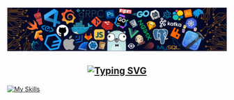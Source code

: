 ![Github Banner](banner.png)

## <p align="center"> [![Typing SVG](https://readme-typing-svg.herokuapp.com?font=Fira+Code&pause=1000&color=07C800&width=300&height=30&lines=sudo+su+Passw0rd;Cybersecurity+Specialist)](https://git.io/typing-svg)</p>



[![My Skills](https://skillicons.dev/icons?i=js,html,css,kali,linux,mysql,py)](https://skillicons.dev)
         

        
